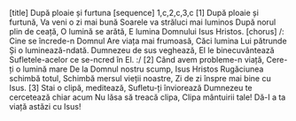 [title] După ploaie și furtuna
[sequence] 1,c,2,c,3,c
[1]
După ploaie și furtună,
Va veni o zi mai bună
Soarele va străluci mai luminos
După norul plin de ceață,
O lumină se arătă,
E lumina Domnului Isus Hristos.
[chorus]
/: Cine se încrede-n Domnul
Are viața mai frumoasă,
Căci lumina Lui pătrunde
Și o luminează-ndată.
Dumnezeu de sus veghează,
El le binecuvântează
Sufletele-acelor ce se-ncred în El. :/
[2]
Când avem probleme-n viață,
Cere-ți o lumină mare
De la Domnul nostru scump, Isus Hristos
Rugăciunea schimbă totul,
Schimbă mersul vieții noastre,
Zi de zi înspre mai bine cu Isus.
[3]
Stai o clipă, meditează,
Sufletu-ți înviorează
Dumnezeu te cercetează chiar acum
Nu lăsa să treacă clipa,
Clipa mântuirii tale!
Dă-I a ta viață astăzi cu Isus!

